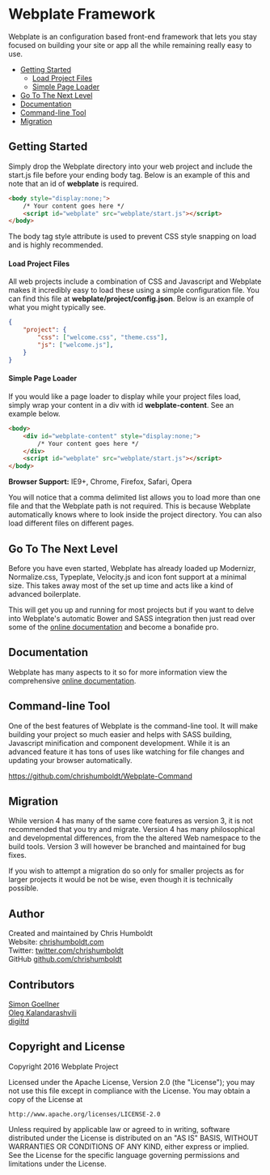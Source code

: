 # Webplate Framework
Webplate is an configuration based front-end framework that lets you stay focused on building your site or app all the while remaining really easy to use.

* [Getting Started](#getting-started)
   * [Load Project Files](#load-project-files)
   * [Simple Page Loader](#simple-page-loader)
* [Go To The Next Level](#go-to-the-next-level)
* [Documentation](#documentation)
* [Command-line Tool](#command-line-tool)
* [Migration](#migration)

## Getting Started
Simply drop the Webplate directory into your web project and include the start.js file before your ending body tag. Below is an example of this and note that an id of **webplate** is required.

```html
<body style="display:none;">
    /* Your content goes here */
    <script id="webplate" src="webplate/start.js"></script>
</body>
```

The body tag style attribute is used to prevent CSS style snapping on load and is highly recommended.

#### Load Project Files
All web projects include a combination of CSS and Javascript and Webplate makes it incredibly easy to load these using a simple configuration file. You can find this file at <b>webplate/project/config.json</b>. Below is an example of what you might typically see.

```json
{
    "project": {
        "css": ["welcome.css", "theme.css"],
        "js": ["welcome.js"],
    }
}
```

#### Simple Page Loader
If you would like a page loader to display while your project files load, simply wrap your content in a div with id **webplate-content**. See an example below.

```html
<body>
    <div id="webplate-content" style="display:none;">
        /* Your content goes here */
    </div>
    <script id="webplate" src="webplate/start.js"></script>
</body>
```

**Browser Support:** IE9+, Chrome, Firefox, Safari, Opera

You will notice that a comma delimited list allows you to load more than one file and that the Webplate path is not required. This is because Webplate automatically knows where to look inside the project directory. You can also load different files on different pages.

## Go To The Next Level
Before you have even started, Webplate has already loaded up Modernizr, Normalize.css, Typeplate, Velocity.js and icon font support at a minimal size. This takes away most of the set up time and acts like a kind of advanced boilerplate.

This will get you up and running for most projects but if you want to delve into Webplate's automatic Bower and SASS integration then just read over some of the [online documentation](http://getwebplate.com/documentation) and become a bonafide pro.

## Documentation
Webplate has many aspects to it so for more information view the comprehensive [online documentation](http://getwebplate.com/documentation).

## Command-line Tool
One of the best features of Webplate is the command-line tool. It will make building your project so much easier and helps with SASS building, Javascript minification and component development. While it is an advanced feature it has tons of uses like watching for file changes and updating your browser automatically.

https://github.com/chrishumboldt/Webplate-Command

## Migration
While version 4 has many of the same core features as version 3, it is not recommended that you try and migrate. Version 4 has many philosophical and developmental differences, from the the altered Web namespace to the build tools. Version 3 will however be branched and maintained for bug fixes.

If you wish to attempt a migration do so only for smaller projects as for larger projects it would be not be wise, even though it is technically possible.

## Author
Created and maintained by Chris Humboldt<br>
Website: <a href="http://chrishumboldt.com/">chrishumboldt.com</a><br>
Twitter: <a href="https://twitter.com/chrishumboldt">twitter.com/chrishumboldt</a><br>
GitHub <a href="https://github.com/chrishumboldt">github.com/chrishumboldt</a><br>

## Contributors
<a href="https://github.com/simeydotme">Simon Goellner</a><br>
<a href="https://github.com/V1RTUOZ">Oleg Kalandarashvili</a><br>
<a href="https://github.com/digiltd">digiltd</a>

## Copyright and License
Copyright 2016 Webplate Project

Licensed under the Apache License, Version 2.0 (the "License");
you may not use this file except in compliance with the License.
You may obtain a copy of the License at

    http://www.apache.org/licenses/LICENSE-2.0

Unless required by applicable law or agreed to in writing, software
distributed under the License is distributed on an "AS IS" BASIS,
WITHOUT WARRANTIES OR CONDITIONS OF ANY KIND, either express or implied.
See the License for the specific language governing permissions and
limitations under the License.
